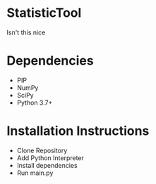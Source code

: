 # StatisticTool
Isn't this nice

# Dependencies
* PIP
* NumPy
* SciPy
* Python 3.7+

# Installation Instructions
* Clone Repository
* Add Python Interpreter
* Install dependencies
* Run main.py
